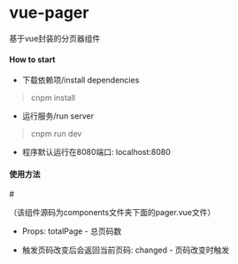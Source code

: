 # vue-pager
基于vue封装的分页器组件

#### How to start
* 下载依赖项/install dependencies
> cnpm install

* 运行服务/run server
> cnpm run dev

* 程序默认运行在8080端口: localhost:8080

#### 使用方法
 #<pager :totalPage="totalPage" v-on:changed="pagerChange"></pager>

（该组件源码为components文件夹下面的pager.vue文件）

* Props:
    totalPage - 总页码数

* 触发页码改变后会返回当前页码:
    changed - 页码改变时触发
